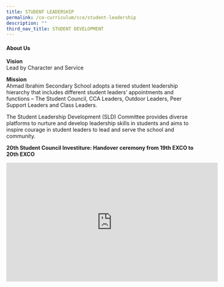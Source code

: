 ```yaml
---
title: STUDENT LEADERSHIP
permalink: /co-curriculum/cce/student-leadership
description: ""
third_nav_title: STUDENT DEVELOPMENT
---
```

<h4><strong>About Us</strong></h4>
<p><strong>Vision<br /></strong>Lead by Character and Service</p>
<p><strong>Mission<br /></strong>Ahmad Ibrahim Secondary School adopts a tiered student leadership hierarchy that includes different student leaders&rsquo; appointments and functions &ndash; The Student Council, CCA Leaders, Outdoor Leaders, Peer Support Leaders and Class Leaders.</p>
<p>The Student Leadership Development (SLD) Committee provides diverse platforms to nurture and develop leadership skills in students and aims to inspire courage in student leaders to lead and serve the school and community.</p>
<p><strong>20th Student Council Investiture: Handover ceremony from 19th EXCO to 20th EXCO<br /></strong></p>
<div><iframe title="YouTube video player" src="https://www.youtube.com/embed/7YXmQckJ4lw" width="560" height="315" frameborder="0" allowfullscreen="allowfullscreen" data-mce-fragment="1"></iframe></div>